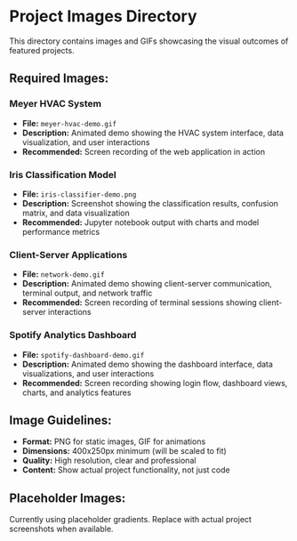 # Project Images Directory

This directory contains images and GIFs showcasing the visual outcomes of featured projects.

## Required Images:

### Meyer HVAC System
- **File:** `meyer-hvac-demo.gif`
- **Description:** Animated demo showing the HVAC system interface, data visualization, and user interactions
- **Recommended:** Screen recording of the web application in action

### Iris Classification Model
- **File:** `iris-classifier-demo.png`
- **Description:** Screenshot showing the classification results, confusion matrix, and data visualization
- **Recommended:** Jupyter notebook output with charts and model performance metrics

### Client-Server Applications
- **File:** `network-demo.gif`
- **Description:** Animated demo showing client-server communication, terminal output, and network traffic
- **Recommended:** Screen recording of terminal sessions showing client-server interactions

### Spotify Analytics Dashboard
- **File:** `spotify-dashboard-demo.gif`
- **Description:** Animated demo showing the dashboard interface, data visualizations, and user interactions
- **Recommended:** Screen recording showing login flow, dashboard views, charts, and analytics features

## Image Guidelines:
- **Format:** PNG for static images, GIF for animations
- **Dimensions:** 400x250px minimum (will be scaled to fit)
- **Quality:** High resolution, clear and professional
- **Content:** Show actual project functionality, not just code

## Placeholder Images:
Currently using placeholder gradients. Replace with actual project screenshots when available.
